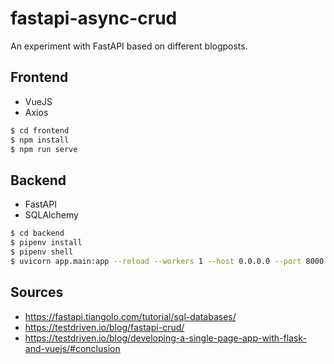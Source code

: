 # fastapi-async-crud
An experiment with FastAPI based on different blogposts.

## Frontend
- VueJS
- Axios

```bash
$ cd frontend
$ npm install
$ npm run serve
```

## Backend
- FastAPI
- SQLAlchemy

```bash
$ cd backend
$ pipenv install
$ pipenv shell
$ uvicorn app.main:app --reload --workers 1 --host 0.0.0.0 --port 8000
```

## Sources
- https://fastapi.tiangolo.com/tutorial/sql-databases/
- https://testdriven.io/blog/fastapi-crud/
- https://testdriven.io/blog/developing-a-single-page-app-with-flask-and-vuejs/#conclusion
